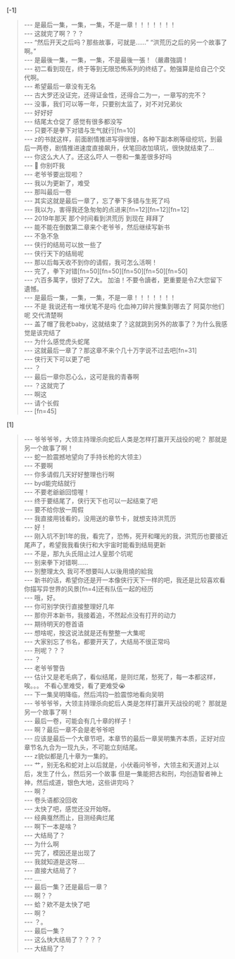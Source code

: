 
[-1] 
>--- 是最后一集，一集，一集，不是一章！！！！！！！<br>
>--- 这就完了啊？？？<br>
>--- “然后开天之后吗？那些故事，可就是……”
“洪荒历之后的另一个故事了啊。”<br>
>--- 是最後一集，一集，一集，不是最後一張！（嚴肅強調！<br>
>--- 初二看到现在，终于等到无限恐怖系列的终结了。勉强算是给自己个交代啊。<br>
>--- 希望最后一章没有无名<br>
>--- 古大罗还没证完，还得证金性，还得合二为一，一章写的完不？<br>
>--- 没事，我们可以等一年，只要别太监了，对不对兄弟伙<br>
>--- 好好好<br>
>--- 结尾太仓促了 感觉有很多都没写<br>
>--- 只要不是拳下对错与生气就行[fn=10]<br>
>--- z的书就这样，前面剧情推进写得很慢，各种下副本刷等级挖坑，到最后一两卷，剧情推进速度直接飙升，伏笔回收加填坑，很快就结束了…<br>
>--- 你这么大人了。还这么吓人 一卷和一集差很多好吗<br>
>--- 🌿 你别吓我<br>
>--- 老爷爷要出现啦？<br>
>--- 我以为更新了，难受<br>
>--- 那叫最后一卷<br>
>--- 其实这就是最后一章了，忘了拳下多错与生死了吗<br>
>--- 我以为，害得我还急匆匆的点进来[fn=12][fn=12][fn=12]<br>
>--- 2019年那天 那个时间看到洪荒历 到现在 拜拜了<br>
>--- 能不能在倒数第二章来个老爷爷，然后继续写新书<br>
>--- 不急不急<br>
>--- 侠行的结局可以放一些了<br>
>--- 侠行天下的结局呢<br>
>--- 那以后每天收不到你的请假，我可怎么活啊！<br>
>--- 完了，拳下对错[fn=50][fn=50][fn=50][fn=50][fn=50]<br>
>--- 六百多萬字，很好了Z大。
加油！不要令讀者，更重要是令Z大您留下遺憾。<br>
>--- 是最后一集，一集，一集，不是一章！！！！！！！<br>
>--- 不是 我说还有一堆伏笔不是吗 化血神刀碎片搜集到哪去了 阿莫尔他们呢 交代清楚啊<br>
>--- 盖了帽了我老baby，这就结束了？这就跳到另外的故事了？为什么我感觉是该完结了<br>
>--- 为什么感觉虎头蛇尾<br>
>--- 这就最后一章了？那这章不来个几十万字说不过去吧[fn=31]<br>
>--- 侠行天下可以更了吧<br>
>--- ？<br>
>--- 最后一章你忍心么，这可是我的青春啊<br>
>--- ？这就完了<br>
>--- 啊这<br>
>--- 请个长假<br>
>--- [fn=45]<br>

[1] 
>--- 爷爷爷爷，大领主持理杀向蛇后人类是怎样打赢开天战役的呢？
那就是另一个故事了啊！<br>
>--- 蛇一脸震撼地望向了手持长枪的大领主）<br>
>--- 不要啊<br>
>--- 你多请假几天好好整理也行啊<br>
>--- byd能完结就行<br>
>--- 不要老爺爺回憶喔！<br>
>--- 终于要结尾了，侠行天下也可以一起结束了吧<br>
>--- 要不给你放一周假<br>
>--- 我直接用钱看的，没用送的章节卡，就想支持洪荒历<br>
>--- 好！<br>
>--- 刚入坑不到1年的我，看完了，恐怖，死开和曙光的我，洪荒历也要接近尾声了，希望我我看侠行和大宇宙时能看到结局更新<br>
>--- 不是，那九头氏阻止过人皇那个坑呢<br>
>--- 别来拳下对错啊……<br>
>--- 別整理太久 我可不想要叫人以後用燒的給我<br>
>--- 新书的话，希望你还是开一本像侠行天下一样的吧，我还是比较喜欢看你描写异世界的风景[fn=4]还有队伍一起的经历<br>
>--- 哦，好。<br>
>--- 你可别学侠行直接整理好几年<br>
>--- 那你开本新书，我接着追，不然起点没有打开的动力<br>
>--- 期待明天的卷首语<br>
>--- 想啥呢，按这说法就是还有整整一大集呢<br>
>--- 大家别忘了书名，都要开天了，大结局不很正常吗<br>
>--- 刑呢？？？<br>
>--- ？<br>
>--- 老爷爷警告<br>
>--- 估计又是老毛病了，看似结尾，是则烂尾，愁死了，每一本都这样，唉。。。
不看心里难受，看了更难受😭<br>
>--- 下一集吴明降临，然后鸿钧一脸震惊地看向吴明<br>
>--- 爷爷爷爷，大领主持理杀向蛇后人类是怎样打赢开天战役的呢？
那就是另一个故事了啊！<br>
>--- 最后一卷，可能会有几十章的样子！<br>
>--- 啊？最后一章不会是老爷爷吧<br>
>--- 应该是最后一个大章节吧，本章节的最后一章吴明集齐本质，正好对应章节名九合为一现九头，不可能立刻结尾。<br>
>--- z貌似都是几十章为一集的。<br>
>--- 艹，别无名和蛇对上以后就是，小伏羲问爷爷，大领主和天道对上以后，发生了什么，然后另一个故事
但是一集能把古和刑，均创造智者神上神，然后成道，银色大地，这些讲完吗？<br>
>--- 啊？<br>
>--- 卷头语都没回收<br>
>--- 太快了吧，感觉还没开始呀。<br>
>--- 经典戛然而止，目测经典烂尾<br>
>--- 啊下一本是啥？<br>
>--- 大结局了？<br>
>--- 为什么啊<br>
>--- 完了，模因还是出现了<br>
>--- 我就知道是这呀....<br>
>--- 直接大结局了？<br>
>--- ….<br>
>--- 最后一集？还是最后一章？<br>
>--- 啊？？<br>
>--- 蛤？欸不是太快了吧<br>
>--- 啊？<br>
>--- ？。<br>
>--- 最后一集？<br>
>--- 这么快大结局了？？？？<br>
>--- 大结局了？<br>
